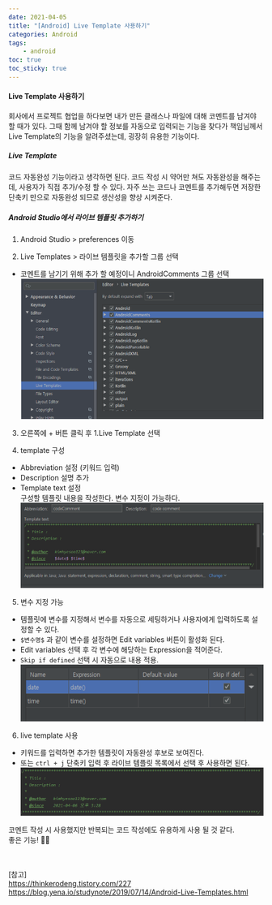 ```yaml
---
date: 2021-04-05
title: "[Android] Live Template 사용하기"
categories: Android
tags:
    - android
toc: true
toc_sticky: true
---
```

#### Live Template 사용하기  
회사에서 프로젝트 협업을 하다보면 내가 만든 클래스나 파일에 대해 코멘트를 남겨야 할 때가 있다. 그때 함께 남겨야 할 정보를 자동으로 입력되는 기능을 찾다가 책임님께서 Live Template의 기능을 알려주셨는데, 굉장히 유용한 기능이다.  

##### Live Template  
코드 자동완성 기능이라고 생각하면 된다. 코드 작성 시 약어만 쳐도 자동완성을 해주는데, 사용자가 직접 추가/수정 할 수 있다. 자주 쓰는 코드나 코멘트를 추가해두면 저장한 단축키 만으로 자동완성 되므로 생산성을 향상 시켜준다.  

##### Android Studio에서 라이브 템플릿 추가하기  
1. Android Studio > preferences 이동  

2. Live Templates > 라이브 템플릿을 추가할 그룹 선택  
- 코멘트를 남기기 위해 추가 할 예정이니 AndroidComments 그룹 선택  
![liveTemplate](/assets/img/post/2021-04-05-1/img_1.png)  

3. 오른쪽에 + 버튼 클릭 후 1.Live Template 선택  

4. template 구성  
- Abbreviation 설정 (키워드 입력)  
- Description 설명 추가  
- Template text 설정  
구성할 템플릿 내용을 작성한다. 변수 지정이 가능하다.  
![liveTemplate](/assets/img/post/2021-04-05-1/img_2.png)  

5. 변수 지정 가능  
- 템플릿에 변수를 지정해서 변수를 자동으로 세팅하거나 사용자에게 입력하도록 설정할 수 있다.  
- `$변수명$` 과 같이 변수를 설정하면 Edit variables 버튼이 활성화 된다.  
- Edit variables 선택 후 각 변수에 해당하는 Expression을 적어준다.  
- `Skip if defined` 선택 시 자동으로 내용 적용.  
![liveTemplate](/assets/img/post/2021-04-05-1/img_3.png)  



6. live template 사용  
- 키워드를 입력하면 추가한 템플릿이 자동완성 후보로 보여진다.  
- 또는 `ctrl + j` 단축키 입력 후 라이브 템플릿 목록에서 선택 후 사용하면 된다.  
![liveTemplate](/assets/img/post/2021-04-05-1/img_4.png)  

코멘트 작성 시 사용했지만 반복되는 코드 작성에도 유용하게 사용 될 것 같다.  
좋은 기능! 🙆‍♀️  

&nbsp;  
&nbsp;  
[참고]  
<https://thinkerodeng.tistory.com/227>  
<https://blog.yena.io/studynote/2019/07/14/Android-Live-Templates.html>  
